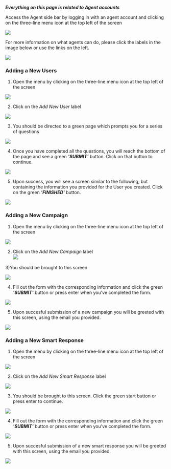 **_Everything on this page is related to Agent accounts_**

Access the Agent side bar by logging in with an agent account and clicking on the three-line menu icon at the top left of the screen

![](./img/hamburger.png)

For more information on what agents can do, please click the labels in the image below or use the links on the left.

![](./img/agentmap.png)

### Adding a New Users

1) Open the menu by clicking on the three-line menu icon at the top left of the screen

![](./img/hamburger.png)

2) Click on the _Add New User_ label

![](./img/AddNewUser.png)

3) You should be directed to a green page which prompts you for a series of questions

![](./img/typeform.png)

4) Once you have completed all the questions, you will reach the bottom of the page and see a green _**'SUBMIT'**_ button. Click on that button to continue.

![](./img/presssubmit.png)

5) Upon success, you will see a screen similar to the following, but containing the information you provided for the User you created. Click on the green _**'FINISHED'**_ button.

![](./img/newusersuccess.png)

### Adding a New Campaign

1) Open the menu by clicking on the three-line menu icon at the top left of the screen

![](./img/hamburger.png)

2) Click on the _Add New Campaign_ label  
![](./img/AddNewCampaign2.png)

3)You should be brought to this screen

![](./img/campaignscreen.png)

4) Fill out the form with the corresponding information and click the green _**'SUBMIT'**_ button or press enter when you've completed the form.

![](./img/greensubmit.png)

5) Upon succesful submission of a new campaign you will be greeted with this screen, using the email you provided.

![](./img/email.png)

### Adding a New Smart Response

1) Open the menu by clicking on the three-line menu icon at the top left of the screen

![](./img/hamburger.png)

2) Click on the _Add New Smart Response_ label

![](./img/AddNewSmartResponse2.png)

3) You should be brought to this screen. Click the green start button or press enter to continue.

![](./img/responsescreen.png)

4) Fill out the form with the corresponding information and click the green _**'SUBMIT'**_ button or press enter when you've completed the form.

![](./img/greensubmit.png)

5) Upon succesful submission of a new smart response you will be greeted with this screen, using the email you provided.

![](./img/smartemail.png)
